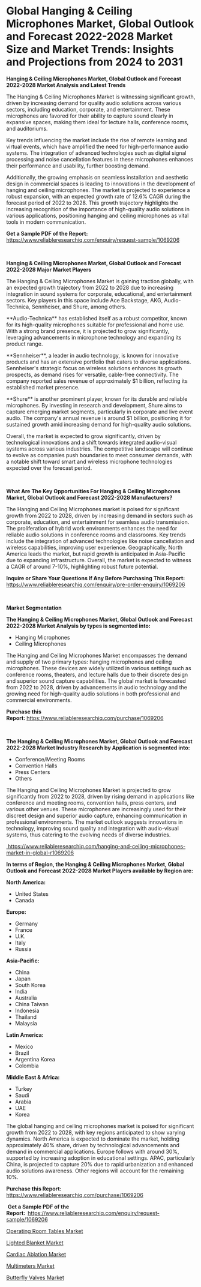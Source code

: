 <p><h1>Global Hanging & Ceiling Microphones Market, Global Outlook and Forecast 2022-2028 Market Size and Market Trends: Insights and Projections from 2024 to 2031</h1></p><p><strong>Hanging & Ceiling Microphones Market, Global Outlook and Forecast 2022-2028 Market Analysis and Latest Trends</strong></p>
<p><p>The Hanging & Ceiling Microphones Market is witnessing significant growth, driven by increasing demand for quality audio solutions across various sectors, including education, corporate, and entertainment. These microphones are favored for their ability to capture sound clearly in expansive spaces, making them ideal for lecture halls, conference rooms, and auditoriums. </p><p>Key trends influencing the market include the rise of remote learning and virtual events, which have amplified the need for high-performance audio systems. The integration of advanced technologies such as digital signal processing and noise cancellation features in these microphones enhances their performance and usability, further boosting demand. </p><p>Additionally, the growing emphasis on seamless installation and aesthetic design in commercial spaces is leading to innovations in the development of hanging and ceiling microphones. The market is projected to experience a robust expansion, with an expected growth rate of 12.6% CAGR during the forecast period of 2022 to 2028. This growth trajectory highlights the increasing recognition of the importance of high-quality audio solutions in various applications, positioning hanging and ceiling microphones as vital tools in modern communication.</p></p>
<p><strong>Get a Sample PDF of the Report:&nbsp;</strong> <a href="https://www.reliableresearchiq.com/enquiry/request-sample/1069206">https://www.reliableresearchiq.com/enquiry/request-sample/1069206</a></p>
<p>&nbsp;</p>
<p><strong>Hanging & Ceiling Microphones Market, Global Outlook and Forecast 2022-2028 Major Market Players</strong></p>
<p><p>The Hanging & Ceiling Microphones Market is gaining traction globally, with an expected growth trajectory from 2022 to 2028 due to increasing integration in sound systems for corporate, educational, and entertainment sectors. Key players in this space include Ace Backstage, AKG, Audio-Technica, Sennheiser, and Shure, among others.</p><p>**Audio-Technica** has established itself as a robust competitor, known for its high-quality microphones suitable for professional and home use. With a strong brand presence, it is projected to grow significantly, leveraging advancements in microphone technology and expanding its product range.</p><p>**Sennheiser**, a leader in audio technology, is known for innovative products and has an extensive portfolio that caters to diverse applications. Sennheiser's strategic focus on wireless solutions enhances its growth prospects, as demand rises for versatile, cable-free connectivity. The company reported sales revenue of approximately $1 billion, reflecting its established market presence.</p><p>**Shure** is another prominent player, known for its durable and reliable microphones. By investing in research and development, Shure aims to capture emerging market segments, particularly in corporate and live event audio. The company's annual revenue is around $1 billion, positioning it for sustained growth amid increasing demand for high-quality audio solutions.</p><p>Overall, the market is expected to grow significantly, driven by technological innovations and a shift towards integrated audio-visual systems across various industries. The competitive landscape will continue to evolve as companies push boundaries to meet consumer demands, with a notable shift toward smart and wireless microphone technologies expected over the forecast period.</p></p>
<p>&nbsp;</p>
<p><strong>What Are The Key Opportunities For Hanging & Ceiling Microphones Market, Global Outlook and Forecast 2022-2028 Manufacturers?</strong></p>
<p><p>The Hanging and Ceiling Microphones market is poised for significant growth from 2022 to 2028, driven by increasing demand in sectors such as corporate, education, and entertainment for seamless audio transmission. The proliferation of hybrid work environments enhances the need for reliable audio solutions in conference rooms and classrooms. Key trends include the integration of advanced technologies like noise cancellation and wireless capabilities, improving user experience. Geographically, North America leads the market, but rapid growth is anticipated in Asia-Pacific due to expanding infrastructure. Overall, the market is expected to witness a CAGR of around 7-10%, highlighting robust future potential.</p></p>
<p><strong>Inquire or Share Your Questions If Any Before Purchasing This Report:</strong> <a href="https://www.reliableresearchiq.com/enquiry/pre-order-enquiry/1069206">https://www.reliableresearchiq.com/enquiry/pre-order-enquiry/1069206</a></p>
<p>&nbsp;</p>
<p><strong>Market Segmentation</strong></p>
<p><strong>The Hanging & Ceiling Microphones Market, Global Outlook and Forecast 2022-2028 Market Analysis by types is segmented into:</strong></p>
<p><ul><li>Hanging Microphones</li><li>Ceiling Microphones</li></ul></p>
<p><p>The Hanging and Ceiling Microphones Market encompasses the demand and supply of two primary types: hanging microphones and ceiling microphones. These devices are widely utilized in various settings such as conference rooms, theaters, and lecture halls due to their discrete design and superior sound capture capabilities. The global market is forecasted from 2022 to 2028, driven by advancements in audio technology and the growing need for high-quality audio solutions in both professional and commercial environments.</p></p>
<p><strong>Purchase this Report:&nbsp;</strong><a href="https://www.reliableresearchiq.com/purchase/1069206">https://www.reliableresearchiq.com/purchase/1069206</a></p>
<p>&nbsp;</p>
<p><strong>The Hanging & Ceiling Microphones Market, Global Outlook and Forecast 2022-2028 Market Industry Research by Application is segmented into:</strong></p>
<p><ul><li>Conference/Meeting Rooms</li><li>Convention Halls</li><li>Press Centers</li><li>Others</li></ul></p>
<p><p>The Hanging and Ceiling Microphones Market is projected to grow significantly from 2022 to 2028, driven by rising demand in applications like conference and meeting rooms, convention halls, press centers, and various other venues. These microphones are increasingly used for their discreet design and superior audio capture, enhancing communication in professional environments. The market outlook suggests innovations in technology, improving sound quality and integration with audio-visual systems, thus catering to the evolving needs of diverse industries.</p></p>
<p><a href="https://www.reliableresearchiq.com/hanging-and-ceiling-microphones-market-in-global-r1069206">&nbsp;https://www.reliableresearchiq.com/hanging-and-ceiling-microphones-market-in-global-r1069206</a></p>
<p><strong>In terms of Region, the Hanging & Ceiling Microphones Market, Global Outlook and Forecast 2022-2028 Market Players available by Region are:</strong></p>
<p>
    <p> <strong> North America: </strong>
        <ul>
            <li>United States</li>
            <li>Canada</li>
        </ul>
        </p> 
    <p> <strong> Europe: </strong>
        <ul>
            <li>Germany</li>
            <li>France</li>
            <li>U.K.</li>
            <li>Italy</li>
            <li>Russia</li>
        </ul>
        </p> 
    <p> <strong> Asia-Pacific: </strong>
        <ul>
            <li>China</li>
            <li>Japan</li>
            <li>South Korea</li>
            <li>India</li>
            <li>Australia</li>
            <li>China Taiwan</li>
            <li>Indonesia</li>
            <li>Thailand</li>
            <li>Malaysia</li>
        </ul>
        </p> 
    <p> <strong> Latin America: </strong>
        <ul>
            <li>Mexico</li>
            <li>Brazil</li>
            <li>Argentina Korea</li>
            <li>Colombia</li>
        </ul>
        </p> 
    <p> <strong> Middle East & Africa: </strong>
        <ul>
            <li>Turkey</li>
            <li>Saudi</li>
            <li>Arabia</li>
            <li>UAE</li>
            <li>Korea</li>
        </ul>
    </p>
    </p>
<p><p>The global hanging and ceiling microphones market is poised for significant growth from 2022 to 2028, with key regions anticipated to show varying dynamics. North America is expected to dominate the market, holding approximately 40% share, driven by technological advancements and demand in commercial applications. Europe follows with around 30%, supported by increasing adoption in educational settings. APAC, particularly China, is projected to capture 20% due to rapid urbanization and enhanced audio solutions awareness. Other regions will account for the remaining 10%.</p></p>
<p><strong>Purchase this Report: </strong><a href="https://www.reliableresearchiq.com/purchase/1069206">https://www.reliableresearchiq.com/purchase/1069206</a></p>
<p>&nbsp;<strong>Get a Sample PDF of the Report:&nbsp;&nbsp;</strong><a href="https://www.reliableresearchiq.com/enquiry/request-sample/1069206">https://www.reliableresearchiq.com/enquiry/request-sample/1069206</a></p>
<p><strong></strong></p>
<p><p><a href="https://www.linkedin.com/pulse/global-operating-room-tables-industry-research-report-competitive-c6ece?trackingId=RmZTQr11RoOgUU6WT0SutQ%3D%3D">Operating Room Tables Market</a></p><p><a href="https://www.linkedin.com/pulse/exploring-lighted-blanket-market-dynamics-global-trends-future-v9i8e?trackingId=hLPpkkh1RmO85IG0AcdmuA%3D%3D">Lighted Blanket Market</a></p><p><a href="https://www.linkedin.com/pulse/cardiac-ablation-market-share-analysis-growth-trends-59mne?trackingId=ItIydbnmTV2w7EC56xSbEg%3D%3D">Cardiac Ablation Market</a></p><p><a href="https://www.linkedin.com/pulse/multimeters-market-size-growth-trends-statistics-forecasts-z1zpe?trackingId=Rhc%2FCAL0InJNZt4XF5szWg%3D%3D">Multimeters Market</a></p><p><a href="https://www.linkedin.com/pulse/butterfly-valves-market-research-report-exploring-size-au6ee?trackingId=NhdVR8YYTz60e2bprO4dXg%3D%3D">Butterfly Valves Market</a></p></p>